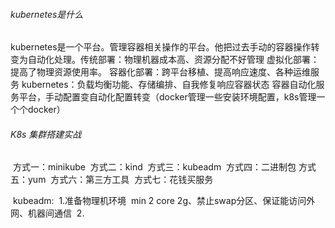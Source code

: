 ###### kubernetes是什么

​		kubernetes是一个平台。管理容器相关操作的平台。他把过去手动的容器操作转变为自动化处理。
​		传统部署：物理机器成本高、资源分配不好管理
​		虚拟化部署：提高了物理资源使用率。
​		容器化部署：跨平台移植、提高响应速度、各种运维服务
​		kubernetes：负载均衡功能、存储编排、自我修复响应容器状态
​								容器自动化服务平台，手动配置变自动化配置转变（docker管理一些安装环境配置，k8s管理一个个docker）

###### K8s 集群搭建实战

​		方式一：minikube 
​		方式二：kind
​		方式三：kubeadm
​		方式四：二进制包
​		方式五：yum
​		方式六：第三方工具
​		方式七：花钱买服务

​		kubeadm:
​				1.准备物理机环境
​					min 2 core 2g、禁止swap分区、保证能访问外网、机器间通信
​				2.